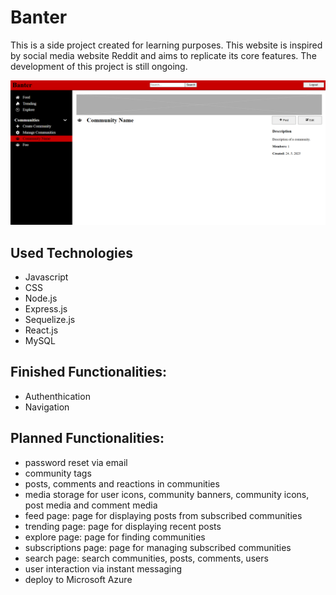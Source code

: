 # Banter

This is a side project created for learning purposes. This website is inspired by social media website Reddit and aims to replicate its core features. The development of this project is still ongoing.

![Screenshot.jpg](images/screenshot1.png)

## Used Technologies

- Javascript
- CSS
- Node.js
- Express.js
- Sequelize.js
- React.js
- MySQL

## Finished Functionalities:

- Authenthication
- Navigation

## Planned Functionalities:

- password reset via email
- community tags
- posts, comments and reactions in communities
- media storage for user icons, community banners, community icons, post media and comment media
- feed page: page for displaying posts from subscribed communities
- trending page: page for displaying recent posts
- explore page: page for finding communities
- subscriptions page: page for managing subscribed communities
- search page: search communities, posts, comments, users
- user interaction via instant messaging
- deploy to Microsoft Azure
